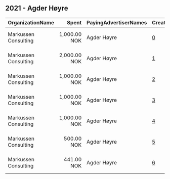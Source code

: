 ## 2021 - Agder Høyre 
|OrganizationName|Spent|PayingAdvertiserNames|CreativeUrls|Impressions|Genders|AgeBrackets|CountryCodes|BillingAddresses|CandidateBallotInformation|
|:---|---:|:---|:---|---:|:---|:---|:---|:---|:---|
|Markussen Consulting|1,000.00 NOK|Agder Høyre|[0](https://www.snap.com/political-ads/asset/c398171f5a79dc308479aeeb7664cd16626b93273ea8cd9db1eb0e74a6325983?mediaType=mp4)|48,678||35-|norway|"Kongens gate 29,Kristiansand ,4610,NO"|Amalie Kollstrand|
|Markussen Consulting|2,000.00 NOK|Agder Høyre|[1](https://www.snap.com/political-ads/asset/dcca397d90921bd7f0d293ec6d98f4138a563020bfdf8dc0cae20c1ca4059de8?mediaType=mp4)|33,560||17+|norway|"Kongens gate 29,Kristiansand ,4610,NO"|Aase Marthe Horrigmo|
|Markussen Consulting|1,000.00 NOK|Agder Høyre|[2](https://www.snap.com/political-ads/asset/7f25e74c4a27f3a3649c66133fe0a329d2960c749842a9e22c888ae7708c9571?mediaType=mp4)|20,382||17+|norway|"Kongens gate 29,Kristiansand ,4610,NO"|Svein Harberg|
|Markussen Consulting|1,000.00 NOK|Agder Høyre|[3](https://www.snap.com/political-ads/asset/6482376db5ca2a35d97691caadf162c40fecce9ef3d2e30aa7cec835e6ee2fe9?mediaType=mp4)|11,152|FEMALE|19+|norway|"Kongens gate 29,Kristiansand ,4610,NO"|Aase Marthe Horrigmo|
|Markussen Consulting|1,000.00 NOK|Agder Høyre|[4](https://www.snap.com/political-ads/asset/e50cfc7c4a04241cb31fda552fb45f4a23557f04f0f74db23cf5746930d22ee1?mediaType=mp4)|8,921||30+|norway|"Kongens gate 29,Kristiansand ,4610,NO"|Ingunn Foss|
|Markussen Consulting|500.00 NOK|Agder Høyre|[5](https://www.snap.com/political-ads/asset/9798994ba8494a5bc6540ba8f3744d844217bd0d727b29596b38189dfa537b94?mediaType=mp4)|6,411||30+|norway|"Kongens gate 29,Kristiansand ,4610,NO"|Nicolai Osteby fra Kristiansand|
|Markussen Consulting|441.00 NOK|Agder Høyre|[6](https://www.snap.com/political-ads/asset/e9511bd7a0e32df815841c1b55b8797eafac6429a22fa756e0ce29b5204ff3f2?mediaType=mp4)|4,628||17-35|norway|"Kongens gate 29,Kristiansand ,4610,NO"|Amalie Gunnufsen|
